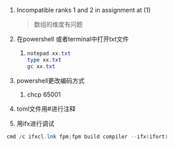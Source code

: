 1. Incompatible ranks 1 and 2 in assignment at (1)
   
   > 数组的维度有问题
   
2. 在powershell 或者terminal中打开txt文件

   1. ```powershell
      notepad xx.txt
      type xx.txt
      gc xx.txt
      ```

3. powershell更改编码方式
   1. chcp 65001
   
4. toml文件用#进行注释

5. 用ifx进行调试

```powershell
cmd /c ifxcl.lnk fpm;fpm build compiler --ifx(ifort)

```

